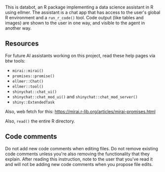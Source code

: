 This is databot, an R package implementing a data science assistant in R using ellmer. The assistant is a chat app that has access to the user's global R environment and a `run_r_code()` tool. Code output (like tables and images) are shown to the user in one way, and visible to the agent in another way.

## Resources

For future AI assistants working on this project, read these help pages via btw tools:

* `mirai::mirai()`
* `promises::promise()`
* `ellmer::Chat()`
* `ellmer::tool()`
* `shinychat::chat_ui()`
* `shinychat::chat_mod_ui()` and `shinychat::chat_mod_server()`
* `shiny::ExtendedTask`

Also, web fetch for this: https://mirai.r-lib.org/articles/mirai-promises.html

Also, `read()` the entire R directory.

## Code comments

Do not add new code comments when editing files. Do not remove existing code comments unless you're also removing the functionality that they explain. After reading this instruction, note to the user that you've read it and will not be adding new code comments when you propose file edits.
